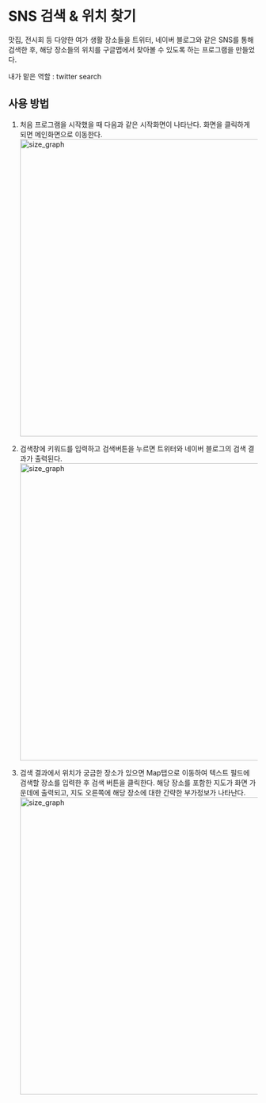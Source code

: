 # SNS 검색 & 위치 찾기
맛집, 전시회 등 다양한 여가 생활 장소들을 트위터, 네이버 블로그와 같은 SNS를 통해 검색한 후, 해당 장소들의 위치를 구글맵에서 찾아볼 수 있도록 하는 프로그램을 만들었다.

내가 맡은 역할 : twitter search

## 사용 방법
1. 처음 프로그램을 시작했을 때 다음과 같은 시작화면이 나타난다. 화면을 클릭하게 되면 메인화면으로 이동한다.
   <img width="600" alt="size_graph" src="https://github.com/devJS00/cau_software-project/assets/110683103/35c9ee23-9d1b-48db-9f24-91993f2a34cc">
   
2. 검색창에 키워드를 입력하고 검색버튼을 누르면 트위터와 네이버 블로그의 검색 결과가 출력된다.
   <img width="600" alt="size_graph" src="https://github.com/devJS00/cau_software-project/assets/110683103/be5e2634-1bd0-438c-ab6a-1a28c491e878">

3. 검색 결과에서 위치가 궁금한 장소가 있으면 Map탭으로 이동하여 텍스트 필드에 검색할 장소를 입력한 후 검색 버튼을 클릭한다. 해당 장소를 포함한 지도가 화면 가운데에 출력되고, 지도 오른쪽에 해당 장소에 대한 간략한 부가정보가 나타난다.
   <img width="600" alt="size_graph" src="https://github.com/devJS00/cau_software-project/assets/110683103/35b9f652-50b8-4acc-8ca3-ccc60ea98d56">
   


